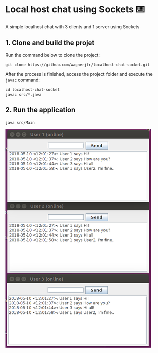 # Local host chat using Sockets :keyboard:
A simple localhost chat with 3 clients and 1 server using Sockets

## 1. Clone and build the projet
Run the command below to clone the project:
```
git clone https://github.com/wagnerjfr/localhost-chat-socket.git
```
After the process is finished, access the project folder and execute the `javac` command:
```
cd localhost-chat-socket
javac src/*.java
```
## 2. Run the application
```
java src/Main
```

![alt text](https://github.com/wagnerjfr/LocalHostChat/blob/master/images/chatimage.png)
